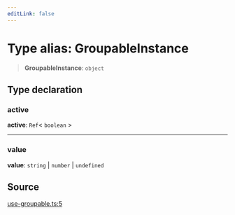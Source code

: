 ```yaml
---
editLink: false
---
```


# Type alias: GroupableInstance

> **GroupableInstance**: `object`

## Type declaration

### active

**active**: `Ref`\< `boolean` \>

---

### value

**value**: `string` \| `number` \| `undefined`

## Source

[use-groupable.ts:5](https://github.com/directus/directus/blob/7789a6c53/packages/composables/src/use-groupable.ts#L5)
